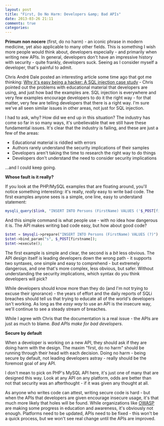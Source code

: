 ```yaml
---
layout: post
title: "First, Do No Harm: Developers &amp; Bad APIs"
date: 2013-03-26 21:11
comments: true
categories: 
---
```


**Primum non nocere** (first, do no harm) - an iconic phrase in modern medicine, yet also applicable to many other fields. This is something I wish more people would think about, developers especially - and primarily when writing new APIs. In general, developers don't have an impressive history with security - quite frankly, developers suck. Seeing as I consider myself a developer, that's painful to admit.

Chris Andrè Dale posted an interesting article some time ago that got me thinking: [Why it's easy being a hacker: A SQL injection case study](http://www.securesolutions.no/why-its-easy-being-a-hacker/) - Chris pointed out the problems with educational material that developers are using, and just how bad the examples are. SQL injection is everywhere and very few examples encourage developers to do it the right way - for that matter, very few are telling developers that there is a right way. I'm sure we've all seen similar issues in other areas, not just for SQL injection. 

I had to ask, why? How did we end up in this situation? The industry has come so far in so many ways, it's unbelievable that we still have these fundamental issues. It's clear that the industry is failing, and these are just a few of the areas:

* Educational material is riddled with errors
* Authors rarely understand the security implications of their samples
* Developers aren't taking the time to research the right way to do things
* Developers don't understand the need to consider security implications

...and I could keep going.

**Whose fault is it really?**

If you look at the PHP/MySQL examples that are floating around, you'll notice something interesting: it's really, *really* easy to write bad code. The first examples anyone sees is a simple, one line, easy to understand statement:

```php
mysqli_query($link, "INSERT INTO Persons (FirstName) VALUES ('$_POST[firstname]')")
```

And this simple command is what people use - with no idea how dangerous it is. The API makes writing bad code easy, but how about good code?

```php
$stmt = $mysqli->prepare("INSERT INTO Persons (FirstName) VALUES (?)");
$stmt->bind_param("s", $_POST[firstname]);
$stmt->execute();
```

The first example is simple and clear, the second is a *bit* less obvious. The API design itself is leading developers down the wrong path - it supports two syntaxes, one simple and easy to comprehend - but extremely dangerous, and one that's more complex, less obvious, but safer. Without understanding the security implications, which syntax do you think developers will pick?

While developers should know more than they do (and I'm not trying to excuse their ignorance) - the years of effort and the daily reports of SQLi breaches should tell us that trying to educate all of the world's developers isn't working. As long as the *easy way* to use an API is the insecure way, we'll continue to see a steady stream of breaches.

While I agree with Chris that the documentation is a real issue - the APIs are just as much to blame. *Bad APIs make for bad developers*.

**Secure by default**

When a developer is working on a new API, they should ask if they are doing harm with the design. The maxim "first, do no harm" should be running through their head with each decision. Doing no harm - being secure by default, not leading developers astray - really should be the foremost goal of any API.

I don't mean to pick on PHP's MySQL API here, it's just one of many that are designed this way. Look at any API on any platform, odds are better than not that security was an afterthought - if it was given any thought at all.

As anyone who writes code can attest, writing secure code is hard - but when the APIs that developers are given encourage insecure usage, it's that much more likely that holes will be found. While organizations like [OWASP](https://www.owasp.org/index.php/Main_Page) are making some progress in education and awareness, it's obviously not enough. Platforms need to be updated, APIs need to be fixed - this won't be a quick process, but we won't see real change until the APIs are improved.
